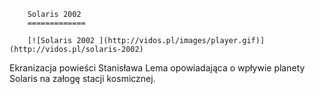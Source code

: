 
        Solaris 2002 
        =============
        
        [![Solaris 2002 ](http://vidos.pl/images/player.gif)](http://vidos.pl/solaris-2002)
        
        
 Ekranizacja powieści Stanisława Lema opowiadająca o wpływie planety Solaris na załogę stacji kosmicznej.
    